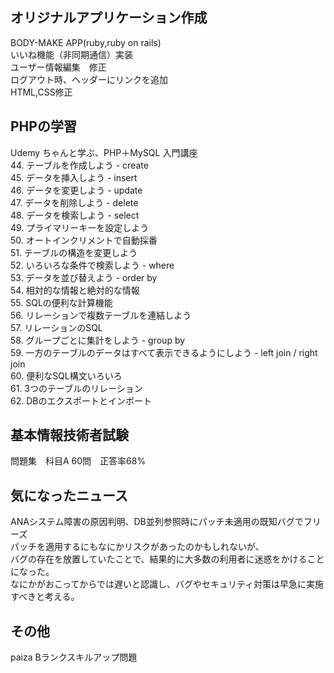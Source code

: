 ## オリジナルアプリケーション作成
BODY-MAKE APP(ruby,ruby on rails)    
いいね機能（非同期通信）実装  
ユーザー情報編集　修正  
ログアウト時、ヘッダーにリンクを追加  
HTML,CSS修正  

## PHPの学習
Udemy ちゃんと学ぶ、PHP＋MySQL 入門講座    
44.  テーブルを作成しよう - create  
45.  データを挿入しよう - insert  
46.  データを変更しよう - update  
47.  データを削除しよう - delete  
48.  データを検索しよう - select  
49.  プライマリーキーを設定しよう  
50.  オートインクリメントで自動採番  
51.  テーブルの構造を変更しよう  
52.  いろいろな条件で検索しよう - where  
53.  データを並び替えよう - order by  
54.  相対的な情報と絶対的な情報  
55.  SQLの便利な計算機能  
56.  リレーションで複数テーブルを連結しよう  
57.  リレーションのSQL  
58.  グループごとに集計をしよう - group by  
59.  一方のテーブルのデータはすべて表示できるようにしよう - left join / right join  
60.  便利なSQL構文いろいろ  
61.  3つのテーブルのリレーション  
62.  DBのエクスポートとインポート  
 

## 基本情報技術者試験
問題集　科目A 60問　正答率68%  

## 気になったニュース  
ANAシステム障害の原因判明、DB並列参照時にパッチ未適用の既知バグでフリーズ  
パッチを適用するにもなにかリスクがあったのかもしれないが、  
バグの存在を放置していたことで、結果的に大多数の利用者に迷惑をかけることになった。  
なにかがおこってからでは遅いと認識し、バグやセキュリティ対策は早急に実施すべきと考える。  

## その他
paiza Bランクスキルアップ問題  
